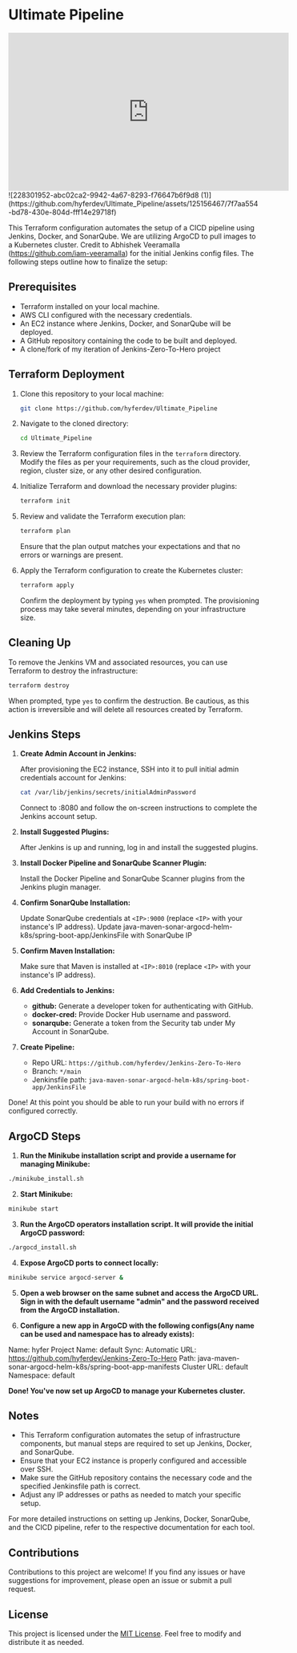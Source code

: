 # Ultimate Pipeline
<iframe width="560" height="315" src="https://www.youtube.com/embed/videoseries?si=6-xyzejxrhZickfK&amp;list=PLwySPfR0MU0XO0F801vGILTw5HYcev8YQ" title="YouTube video player" frameborder="0" allow="accelerometer; autoplay; clipboard-write; encrypted-media; gyroscope; picture-in-picture; web-share" allowfullscreen></iframe>
![228301952-abc02ca2-9942-4a67-8293-f76647b6f9d8 (1)](https://github.com/hyferdev/Ultimate_Pipeline/assets/125156467/7f7aa554-bd78-430e-804d-fff14e29718f)

This Terraform configuration automates the setup of a CICD pipeline using Jenkins, Docker, and SonarQube. We are utilizing ArgoCD to pull images to a Kubernetes cluster. Credit to Abhishek Veeramalla (https://github.com/iam-veeramalla) for the initial Jenkins config files. The following steps outline how to finalize the setup:

## Prerequisites
- Terraform installed on your local machine.
- AWS CLI configured with the necessary credentials.
- An EC2 instance where Jenkins, Docker, and SonarQube will be deployed.
- A GitHub repository containing the code to be built and deployed.
- A clone/fork of my iteration of Jenkins-Zero-To-Hero project

## Terraform Deployment

1. Clone this repository to your local machine:

   ```bash
   git clone https://github.com/hyferdev/Ultimate_Pipeline
   ```

2. Navigate to the cloned directory:

   ```bash
   cd Ultimate_Pipeline
   ```

3. Review the Terraform configuration files in the `terraform` directory. Modify the files as per your requirements, such as the cloud provider, region, cluster size, or any other desired configuration.

4. Initialize Terraform and download the necessary provider plugins:


   ```bash
   terraform init
   ```

5. Review and validate the Terraform execution plan:

   ```bash
   terraform plan
   ```

   Ensure that the plan output matches your expectations and that no errors or warnings are present.

6. Apply the Terraform configuration to create the Kubernetes cluster:

   ```bash
   terraform apply
   ```

   Confirm the deployment by typing `yes` when prompted. The provisioning process may take several minutes, depending on your infrastructure size.

## Cleaning Up

To remove the Jenkins VM and associated resources, you can use Terraform to destroy the infrastructure:

```bash
terraform destroy
```

When prompted, type `yes` to confirm the destruction. Be cautious, as this action is irreversible and will delete all resources created by Terraform.


## Jenkins Steps

1. **Create Admin Account in Jenkins:**

   After provisioning the EC2 instance, SSH into it to pull initial admin credentials account for Jenkins:

   ```bash
   cat /var/lib/jenkins/secrets/initialAdminPassword
   ```

   Connect to <IP>:8080 and follow the on-screen instructions to complete the Jenkins account setup.

2. **Install Suggested Plugins:**

   After Jenkins is up and running, log in and install the suggested plugins.

4. **Install Docker Pipeline and SonarQube Scanner Plugin:**

   Install the Docker Pipeline and SonarQube Scanner plugins from the Jenkins plugin manager.

5. **Confirm SonarQube Installation:**

   Update SonarQube credentials at `<IP>:9000` (replace `<IP>` with your instance's IP address).
   Update java-maven-sonar-argocd-helm-k8s/spring-boot-app/JenkinsFile with SonarQube IP

6. **Confirm Maven Installation:**

   Make sure that Maven is installed at `<IP>:8010` (replace `<IP>` with your instance's IP address).

7. **Add Credentials to Jenkins:**

   - **github:** Generate a developer token for authenticating with GitHub.
   - **docker-cred:** Provide Docker Hub username and password.
   - **sonarqube:** Generate a token from the Security tab under My Account in SonarQube.

6. **Create Pipeline:**

   - Repo URL: `https://github.com/hyferdev/Jenkins-Zero-To-Hero`
   - Branch: `*/main`
   - Jenkinsfile path: `java-maven-sonar-argocd-helm-k8s/spring-boot-app/JenkinsFile`
  
Done! At this point you should be able to run your build with no errors if configured correctly.

## ArgoCD Steps

1. **Run the Minikube installation script and provide a username for managing Minikube:**

```bash
./minikube_install.sh
```

2. **Start Minikube:**

```bash
minikube start
```

3. **Run the ArgoCD operators installation script. It will provide the initial ArgoCD password:**

```bash
./argocd_install.sh
```

4. **Expose ArgoCD ports to connect locally:**

```bash
minikube service argocd-server &
```

5. **Open a web browser on the same subnet and access the ArgoCD URL. Sign in with the default username "admin" and the password received from the ArgoCD installation.**

6. **Configure a new app in ArgoCD with the following configs(Any name can be used and namespace has to already exists):**

Name: hyfer
Project Name: default
Sync: Automatic
URL: https://github.com/hyferdev/Jenkins-Zero-To-Hero
Path: java-maven-sonar-argocd-helm-k8s/spring-boot-app-manifests
Cluster URL: default
Namespace: default

**Done! You've now set up ArgoCD to manage your Kubernetes cluster.**

## Notes

- This Terraform configuration automates the setup of infrastructure components, but manual steps are required to set up Jenkins, Docker, and SonarQube.
- Ensure that your EC2 instance is properly configured and accessible over SSH.
- Make sure the GitHub repository contains the necessary code and the specified Jenkinsfile path is correct.
- Adjust any IP addresses or paths as needed to match your specific setup.

For more detailed instructions on setting up Jenkins, Docker, SonarQube, and the CICD pipeline, refer to the respective documentation for each tool.

## Contributions

Contributions to this project are welcome! If you find any issues or have suggestions for improvement, please open an issue or submit a pull request.

## License

This project is licensed under the [MIT License](LICENSE). Feel free to modify and distribute it as needed.

